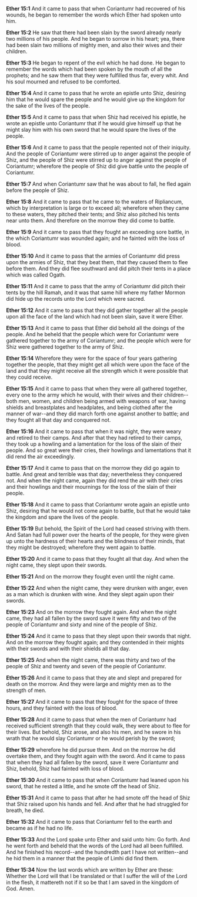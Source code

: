 **Ether 15:1** And it came to pass that when Coriantumr had recovered of his wounds, he began to remember the words which Ether had spoken unto him.

**Ether 15:2** He saw that there had been slain by the sword already nearly two millions of his people. And he began to sorrow in his heart; yea, there had been slain two millions of mighty men, and also their wives and their children.

**Ether 15:3** He began to repent of the evil which he had done. He began to remember the words which had been spoken by the mouth of all the prophets; and he saw them that they were fulfilled thus far, every whit. And his soul mourned and refused to be comforted.

**Ether 15:4** And it came to pass that he wrote an epistle unto Shiz, desiring him that he would spare the people and he would give up the kingdom for the sake of the lives of the people.

**Ether 15:5** And it came to pass that when Shiz had received his epistle, he wrote an epistle unto Coriantumr that if he would give himself up that he might slay him with his own sword that he would spare the lives of the people.

**Ether 15:6** And it came to pass that the people repented not of their iniquity. And the people of Coriantumr were stirred up to anger against the people of Shiz, and the people of Shiz were stirred up to anger against the people of Coriantumr; wherefore the people of Shiz did give battle unto the people of Coriantumr.

**Ether 15:7** And when Coriantumr saw that he was about to fall, he fled again before the people of Shiz.

**Ether 15:8** And it came to pass that he came to the waters of Ripliancum, which by interpretation is large or to exceed all; wherefore when they came to these waters, they pitched their tents; and Shiz also pitched his tents near unto them. And therefore on the morrow they did come to battle.

**Ether 15:9** And it came to pass that they fought an exceeding sore battle, in the which Coriantumr was wounded again; and he fainted with the loss of blood.

**Ether 15:10** And it came to pass that the armies of Coriantumr did press upon the armies of Shiz, that they beat them, that they caused them to flee before them. And they did flee southward and did pitch their tents in a place which was called Ogath.

**Ether 15:11** And it came to pass that the army of Coriantumr did pitch their tents by the hill Ramah, and it was that same hill where my father Mormon did hide up the records unto the Lord which were sacred.

**Ether 15:12** And it came to pass that they did gather together all the people upon all the face of the land which had not been slain, save it were Ether.

**Ether 15:13** And it came to pass that Ether did behold all the doings of the people. And he beheld that the people which were for Coriantumr were gathered together to the army of Coriantumr; and the people which were for Shiz were gathered together to the army of Shiz.

**Ether 15:14** Wherefore they were for the space of four years gathering together the people, that they might get all which were upon the face of the land and that they might receive all the strength which it were possible that they could receive.

**Ether 15:15** And it came to pass that when they were all gathered together, every one to the army which he would, with their wives and their children--both men, women, and children being armed with weapons of war, having shields and breastplates and headplates, and being clothed after the manner of war--and they did march forth one against another to battle; and they fought all that day and conquered not.

**Ether 15:16** And it came to pass that when it was night, they were weary and retired to their camps. And after that they had retired to their camps, they took up a howling and a lamentation for the loss of the slain of their people. And so great were their cries, their howlings and lamentations that it did rend the air exceedingly.

**Ether 15:17** And it came to pass that on the morrow they did go again to battle. And great and terrible was that day; nevertheless they conquered not. And when the night came, again they did rend the air with their cries and their howlings and their mournings for the loss of the slain of their people.

**Ether 15:18** And it came to pass that Coriantumr wrote again an epistle unto Shiz, desiring that he would not come again to battle, but that he would take the kingdom and spare the lives of the people.

**Ether 15:19** But behold, the Spirit of the Lord had ceased striving with them. And Satan had full power over the hearts of the people, for they were given up unto the hardness of their hearts and the blindness of their minds, that they might be destroyed; wherefore they went again to battle.

**Ether 15:20** And it came to pass that they fought all that day. And when the night came, they slept upon their swords.

**Ether 15:21** And on the morrow they fought even until the night came.

**Ether 15:22** And when the night came, they were drunken with anger, even as a man which is drunken with wine. And they slept again upon their swords.

**Ether 15:23** And on the morrow they fought again. And when the night came, they had all fallen by the sword save it were fifty and two of the people of Coriantumr and sixty and nine of the people of Shiz.

**Ether 15:24** And it came to pass that they slept upon their swords that night. And on the morrow they fought again; and they contended in their mights with their swords and with their shields all that day.

**Ether 15:25** And when the night came, there was thirty and two of the people of Shiz and twenty and seven of the people of Coriantumr.

**Ether 15:26** And it came to pass that they ate and slept and prepared for death on the morrow. And they were large and mighty men as to the strength of men.

**Ether 15:27** And it came to pass that they fought for the space of three hours, and they fainted with the loss of blood.

**Ether 15:28** And it came to pass that when the men of Coriantumr had received sufficient strength that they could walk, they were about to flee for their lives. But behold, Shiz arose, and also his men, and he swore in his wrath that he would slay Coriantumr or he would perish by the sword;

**Ether 15:29** wherefore he did pursue them. And on the morrow he did overtake them, and they fought again with the sword. And it came to pass that when they had all fallen by the sword, save it were Coriantumr and Shiz, behold, Shiz had fainted with loss of blood.

**Ether 15:30** And it came to pass that when Coriantumr had leaned upon his sword, that he rested a little, and he smote off the head of Shiz.

**Ether 15:31** And it came to pass that after he had smote off the head of Shiz that Shiz raised upon his hands and fell. And after that he had struggled for breath, he died.

**Ether 15:32** And it came to pass that Coriantumr fell to the earth and became as if he had no life.

**Ether 15:33** And the Lord spake unto Ether and said unto him: Go forth. And he went forth and beheld that the words of the Lord had all been fulfilled. And he finished his record--and the hundredth part I have not written--and he hid them in a manner that the people of Limhi did find them.

**Ether 15:34** Now the last words which are written by Ether are these: Whether the Lord will that I be translated or that I suffer the will of the Lord in the flesh, it mattereth not if it so be that I am saved in the kingdom of God. Amen.


